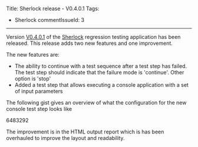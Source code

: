 Title: Sherlock release - V0.4.0.1
Tags:
  - Sherlock
commentIssueId: 3
---

Version [V0.4.0.1](https://github.com/pvandervelde/Sherlock/releases/tag/v0.4.0.1) of the [Sherlock](/projects/sherlock.html) regression testing application has been released. This release adds two new features and one improvement.

The new features are:

* The ability to continue with a test sequence after a test step has failed. The test step should indicate that the failure mode is 'continue'. Other option is 'stop'
* Added a test step that allows executing a console application with a set of input parameters

The following gist gives an overview of what the configuration for the new console test step looks like

<gist>6483292</gist>

The improvement is in the HTML output report which is has been overhauled to improve the layout and readability.

